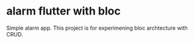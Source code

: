 # alarm flutter with bloc

Simple alarm app. This project is for experimening bloc archtecture with CRUD.


